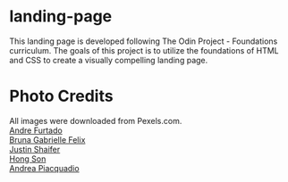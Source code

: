 # landing-page
This landing page is developed following The Odin Project - Foundations curriculum. The goals of this project is to utilize the foundations of HTML and CSS to create a visually compelling landing page.

# Photo Credits
All images were downloaded from Pexels.com.  
[Andre Furtado](https://www.pexels.com/photo/high-rise-buildings-photo-800694)  
[Bruna Gabrielle Felix](https://www.pexels.com/photo/woman-posing-with-laptop-16768059)  
[Justin Shaifer](https://www.pexels.com/photo/photography-of-a-guy-wearing-green-shirt-1222271)  
[Hong Son](https://www.pexels.com/photo/a-woman-in-black-off-shoulder-dress-10423649)  
[Andrea Piacquadio](https://www.pexels.com/photo/woman-in-blue-long-sleeve-shirt-wearing-white-headphones-3767392)  
